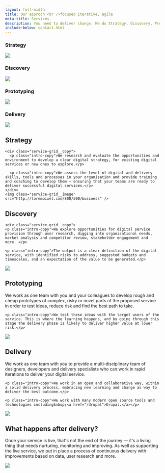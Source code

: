 ```yaml
---
layout: full-width
title: Our approch <br />focused iterative, agile
meta-title: Services
description: You need to deliver change. We do Strategy, Discovery, Prototyping, and Delivery.
include-below: contact.html
---
```



<div class="cheese-wedge cheese-wedge--jelly-bean cheese-wedge--right">
  <div class="cheese-wedge__inner">
    <!-- <h2 class="site-heading">Our approch</h2> -->
    <div class="grid">
      <h3 class="site-heading grid__text grid__text--1">Strategy</h3>
      <img class="grid__image grid__image--1" src="http://lorempixel.com/800/500/business" />
      <h3 class="site-heading grid__text grid__text--2">Discovery</h3>
      <img class="grid__image grid__image--2" src="http://lorempixel.com/800/500/food" />
      <h3 class="site-heading grid__text grid__text--3">Prototyping</h3>
      <img class="grid__image grid__image--3" src="http://lorempixel.com/800/500/cats" />
      <h3 class="site-heading grid__text grid__text--4">Delivery</h3>
      <img class="grid__image grid__image--4" src="http://lorempixel.com/800/500/city" />
    </div>
  </div>
</div>

<div class="cheese-wedge cheese-wedge--keppel cheese-wedge--fill-viewport-height parallax">
  <div class="cheese-wedge__inner parallax__child-1">
  <div class="service-grid">
    <h2 class="service-grid__title site-heading">Strategy</h2>

    <div class="service-grid__copy">
      <p class="intro-copy">We research and evaluate the opportunities and environment to develop a clear digital strategy, for existing digital services or new ones to explore.</p>

      <p class="intro-copy">We assess the level of digital and delivery skills, tools and processes in your organisation and provide training and coaching to develop them — ensuring that your teams are ready to deliver successful digital services.</p>
    </div>
    <img class="service-grid__image" src="http://lorempixel.com/800/500/business" />
  </div>
  </div>
</div>

<div class="cheese-wedge cheese-wedge--rajah cheese-wedge--fill-viewport-height">
  <div class="cheese-wedge__inner">
  <div class="service-grid">
    <h2 class="service-grid__title site-heading">Discovery</h2>

    <div class="service-grid__copy">
    <p class="intro-copy">We explore opportunities for digital service provision through user research, digging into organisational needs, market analysis and competitor review, stakeholder engagement and more. </p>

    <p class="intro-copy">The output is a clear definition of the digital service, with identified risks to address, suggested budgets and timescales, and an expectation of the value to be generated.</p>
  </div>
    <img class="service-grid__image" src="http://lorempixel.com/800/500/food" />
  </div>
  </div>
</div>

<div class="cheese-wedge cheese-wedge--aquamarine cheese-wedge--fill-viewport-height">
  <div class="cheese-wedge__inner">
  <div class="service-grid">
    <h2 class="service-grid__title site-heading">Prototyping</h2>
    <div class="service-grid__copy">
    <p class="intro-copy">We work as one team with you and your colleagues to develop rough and cheap prototypes of complex, risky or novel parts of the proposed service in order to test ideas, reduce risk and find the best path to take.</p>

    <p class="intro-copy">We test these ideas with the target users of the service. This is where the learning happens, and by going through this stage the delivery phase is likely to deliver higher value at lower risk.</p>
  </div>
    <img class="service-grid__image" src="http://lorempixel.com/800/500/cats" />
  </div>
  </div>
</div>

<div class="cheese-wedge cheese-wedge--isabelline cheese-wedge--fill-viewport-height">
  <div class="cheese-wedge__inner">
  <div class="service-grid">
    <h2 class="service-grid__title site-heading">Delivery</h2>
    <div class="service-grid__copy">
    <p class="intro-copy">We work as one team with you to provide a multi-disciplinary team of designers, developers and delivery specialists who can work in rapid iterations to deliver your digital service. </p>

    <p class="intro-copy">We work in an open and collaborative way, within a solid delivery process, embracing new learning and change as way to deliver the best outcome.</p>

    <p class="intro-copy">We work with many modern open source tools and technologies including&nbsp;<a href="/drupal">Drupal.</a></p>
  </div>
  <img class="service-grid__image" src="http://lorempixel.com/800/500/city" />
  </div>
  </div>
</div>

<div class="cheese-wedge cheese-wedge--black cheese-wedge--fill-viewport-height">
  <div class="cheese-wedge__inner">
  <div class="service-grid">
    <h2 class="service-grid__title site-heading">What happens after delivery?</h2>
    <div class="service-grid__copy">
    <p class="intro-copy">Once your service is live, that's not the end of the journey — it's a living thing that needs nurturing, monitoring and improving. As well as supporting the live service, we put in place a process of continuous delivery with improvements based on data, user research and more. </p>
  </div>
    <img class="service-grid__image" src="http://lorempixel.com/800/500/city" />
  </div>
  </div>
</div>

